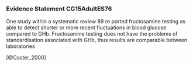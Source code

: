 ### Evidence Statement CG15AdultES76
One study within a systematic review 89 re ported fructosamine testing as able to detect shorter or more recent fluctuations in blood glucose compared to GHb. Fructosamine testing does not have the problems of standardisation associated with GHb, thus results are comparable between laboratories



[@Coster_2000]
